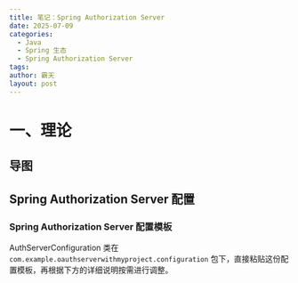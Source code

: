 ```yaml
---
title: 笔记：Spring Authorization Server
date: 2025-07-09
categories:
  - Java
  - Spring 生态
  - Spring Authorization Server
tags: 
author: 霸天
layout: post
---
```

# 一、理论

## 导图





## Spring Authorization Server 配置

### Spring Authorization Server 配置模板

AuthServerConfiguration 类在 `com.example.oauthserverwithmyproject.configuration` 包下，直接粘贴这份配置模板，再根据下方的详细说明按需进行调整。































